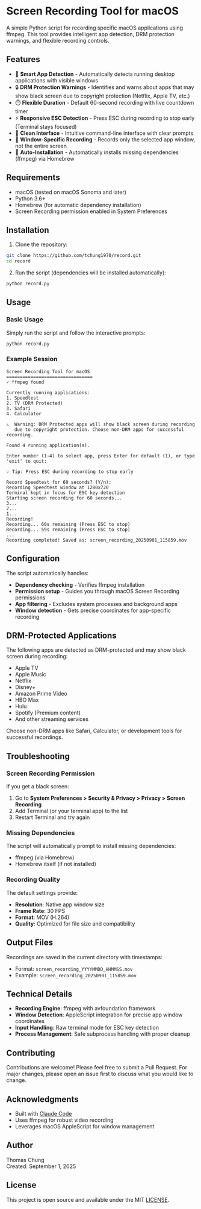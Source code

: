 # Screen Recording Tool for macOS

A simple Python script for recording specific macOS applications using ffmpeg. This tool provides intelligent app detection, DRM protection warnings, and flexible recording controls.

## Features

- 🎯 **Smart App Detection** - Automatically detects running desktop applications with visible windows
- 🔒 **DRM Protection Warnings** - Identifies and warns about apps that may show black screen due to copyright protection (Netflix, Apple TV, etc.)
- ⏱️ **Flexible Duration** - Default 60-second recording with live countdown timer
- ⚡ **Responsive ESC Detection** - Press ESC during recording to stop early (Terminal stays focused)
- 🎨 **Clean Interface** - Intuitive command-line interface with clear prompts
- 📱 **Window-Specific Recording** - Records only the selected app window, not the entire screen
- 🚀 **Auto-Installation** - Automatically installs missing dependencies (ffmpeg) via Homebrew

## Requirements

- macOS (tested on macOS Sonoma and later)
- Python 3.6+
- Homebrew (for automatic dependency installation)
- Screen Recording permission enabled in System Preferences

## Installation

1. Clone the repository:
```bash
git clone https://github.com/tchung1970/record.git
cd record
```

2. Run the script (dependencies will be installed automatically):
```bash
python record.py
```

## Usage

### Basic Usage

Simply run the script and follow the interactive prompts:

```bash
python record.py
```

### Example Session

```
Screen Recording Tool for macOS
================================
✓ ffmpeg found

Currently running applications:
1. Speedtest
2. TV (DRM Protected)
3. Safari
4. Calculator

⚠️  Warning: DRM Protected apps will show black screen during recording
   due to copyright protection. Choose non-DRM apps for successful recording.

Found 4 running application(s).

Enter number (1-4) to select app, press Enter for default (1), or type 'exit' to quit: 

💡 Tip: Press ESC during recording to stop early

Record Speedtest for 60 seconds? (Y/n): 
Recording Speedtest window at 1280x720
Terminal kept in focus for ESC key detection
Starting screen recording for 60 seconds...
3...
2...
1...
Recording!
Recording... 60s remaining (Press ESC to stop)
Recording... 59s remaining (Press ESC to stop)
...
Recording completed! Saved as: screen_recording_20250901_115859.mov
```

## Configuration

The script automatically handles:
- **Dependency checking** - Verifies ffmpeg installation
- **Permission setup** - Guides you through macOS Screen Recording permissions
- **App filtering** - Excludes system processes and background apps
- **Window detection** - Gets precise coordinates for app-specific recording

## DRM-Protected Applications

The following apps are detected as DRM-protected and may show black screen during recording:

- Apple TV
- Apple Music
- Netflix
- Disney+
- Amazon Prime Video
- HBO Max
- Hulu
- Spotify (Premium content)
- And other streaming services

Choose non-DRM apps like Safari, Calculator, or development tools for successful recordings.

## Troubleshooting

### Screen Recording Permission
If you get a black screen:
1. Go to **System Preferences > Security & Privacy > Privacy > Screen Recording**
2. Add Terminal (or your terminal app) to the list
3. Restart Terminal and try again

### Missing Dependencies
The script will automatically prompt to install missing dependencies:
- ffmpeg (via Homebrew)
- Homebrew itself (if not installed)

### Recording Quality
The default settings provide:
- **Resolution**: Native app window size
- **Frame Rate**: 30 FPS
- **Format**: MOV (H.264)
- **Quality**: Optimized for file size and compatibility

## Output Files

Recordings are saved in the current directory with timestamps:
- Format: `screen_recording_YYYYMMDD_HHMMSS.mov`
- Example: `screen_recording_20250901_115859.mov`

## Technical Details

- **Recording Engine**: ffmpeg with avfoundation framework
- **Window Detection**: AppleScript integration for precise app window coordinates
- **Input Handling**: Raw terminal mode for ESC key detection
- **Process Management**: Safe subprocess handling with proper cleanup

## Contributing

Contributions are welcome! Please feel free to submit a Pull Request. For major changes, please open an issue first to discuss what you would like to change.

## Acknowledgments

- Built with [Claude Code](https://claude.ai/code)
- Uses ffmpeg for robust video recording
- Leverages macOS AppleScript for window management

## Author

Thomas Chung  
Created: September 1, 2025

## License

This project is open source and available under the MIT [LICENSE](LICENSE).
